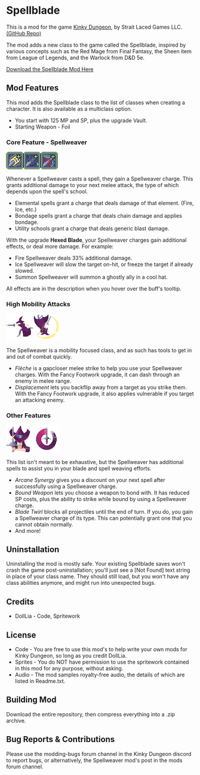 # Spellblade
This is a mod for the game [Kinky Dungeon](https://ada18980.itch.io/kinky-dungeon/), by Strait Laced Games LLC. [(GitHub Repo)](https://github.com/Ada18980/KinkiestDungeon/)

The mod adds a new class to the game called the Spellblade, inspired by various concepts such as the Red Mage from Final Fantasy, the Sheen item from League of Legends, and the Warlock from D&D 5e.

[Download the Spellblade Mod Here](https://github.com/dollliandra/DollLiaSpellblade/releases)

## Mod Features

This mod adds the Spellblade class to the list of classes when creating a character. It is also available as a multiclass option.
* You start with 125 MP and SP, plus the upgrade Vault.
* Starting Weapon - Foil

### Core Feature - Spellweaver
![Spellweaver1](/Buffs/buff/buffDLSB_Spellweaver_light.png)![Spellweaver2](/Buffs/buff/buffDLSB_Spellweaver_leather.png)![Spellweaver3](/Buffs/buff/buffDLSB_Spellweaver_knowledge.png)

Whenever a Spellweaver casts a spell, they gain a Spellweaver charge. This grants additional damage to your next melee attack, the type of which depends upon the spell's school.
* Elemental spells grant a charge that deals damage of that element. (Fire, Ice, etc.)
* Bondage spells grant a charge that deals chain damage and applies bondage.
* Utility schools grant a charge that deals generic blast damage.

With the upgrade **Hexed Blade**, your Spellweaver charges gain additional effects, or deal more damage.  For example:
* Fire Spellweaver deals 33% additional damage.
* Ice Spellweaver will slow the target on-hit, or freeze the target if already slowed.
* Summon Spellweaver will summon a ghostly ally in a cool hat.

All effects are in the description when you hover over the buff's tooltip.

### High Mobility Attacks
![Flèche](/Spells/DLSB_Fleche.png)![Displacement](/Spells/DLSB_Displacement.png)

The Spellweaver is a mobility focused class, and as such has tools to get in and out of combat quickly.
* *Flèche* is a gapcloser melee strike to help you use your Spellweaver charges. With the Fancy Footwork upgrade, it can dash through an enemy in melee range.
* *Displacement* lets you backflip away from a target as you strike them. With the Fancy Footwork upgrade, it also applies vulnerable if you target an attacking enemy.

### Other Features
![Preparation](/Spells/DLSB_Preparation.png)![BladeTwirl](/Spells/DLSB_BladeTwirl.png)

This list isn't meant to be exhaustive, but the Spellweaver has additional spells to assist you in your blade and spell weaving efforts.
* *Arcane Synergy* gives you a discount on your next spell after successfully using a Spellweaver charge.
* *Bound Weapon* lets you choose a weapon to bond with. It has reduced SP costs, plus the ability to strike while bound by using a Spellweaver charge.
* *Blade Twirl* blocks all projectiles until the end of turn. If you do, you gain a Spellweaver charge of its type. This can potentially grant one that you cannot obtain normally.
* And more!

## Uninstallation
Uninstalling the mod is mostly safe.  Your existing Spellblade saves won't crash the game post-uninstallation; you'll just see a \[Not Found\] text string in place of your class name.  They should still load, but you won't have any class abilities anymore, and might run into unexpected bugs.

## Credits
* DollLia - Code, Spritework

## License
* Code - You are free to use this mod's to help write your own mods for Kinky Dungeon, so long as you credit DollLia.
* Sprites - You do NOT have permission to use the spritework contained in this mod for any purpose, without asking.
* Audio - The mod samples royalty-free audio, the details of which are listed in Readme.txt.

## Building Mod
Download the entire repository, then compress everything into a .zip archive.

## Bug Reports & Contributions

Please use the modding-bugs forum channel in the Kinky Dungeon discord to report bugs, or alternatively, the Spellweaver mod's post in the mods forum channel.

